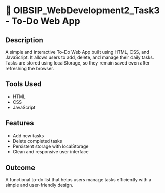 # 📝 OIBSIP_WebDevelopment2_Task3 - To-Do Web App

## Description

A simple and interactive To-Do Web App built using HTML, CSS, and JavaScript. It allows users to add, delete, and manage their daily tasks. Tasks are stored using localStorage, so they remain saved even after refreshing the browser.

## Tools Used

- HTML
- CSS
- JavaScript

## Features

- Add new tasks
- Delete completed tasks
- Persistent storage with localStorage
- Clean and responsive user interface

## Outcome

A functional to-do list that helps users manage tasks efficiently with a simple and user-friendly design.
